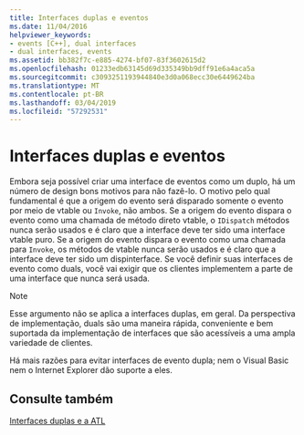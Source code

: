 ```yaml
---
title: Interfaces duplas e eventos
ms.date: 11/04/2016
helpviewer_keywords:
- events [C++], dual interfaces
- dual interfaces, events
ms.assetid: bb382f7c-e885-4274-bf07-83f3602615d2
ms.openlocfilehash: 01233edb63145d69d335349bb9dff91e6a4aca5a
ms.sourcegitcommit: c3093251193944840e3d0a068ecc30e6449624ba
ms.translationtype: MT
ms.contentlocale: pt-BR
ms.lasthandoff: 03/04/2019
ms.locfileid: "57292531"
---
```

# <a name="dual-interfaces-and-events"></a>Interfaces duplas e eventos

Embora seja possível criar uma interface de eventos como um duplo, há um número de design bons motivos para não fazê-lo. O motivo pelo qual fundamental é que a origem do evento será disparado somente o evento por meio de vtable ou `Invoke`, não ambos. Se a origem do evento dispara o evento como uma chamada de método direto vtable, o `IDispatch` métodos nunca serão usados e é claro que a interface deve ter sido uma interface vtable puro. Se a origem do evento dispara o evento como uma chamada para `Invoke`, os métodos de vtable nunca serão usados e é claro que a interface deve ter sido um dispinterface. Se você definir suas interfaces de evento como duals, você vai exigir que os clientes implementem a parte de uma interface que nunca será usada.

> [!NOTE]
>  Esse argumento não se aplica a interfaces duplas, em geral. Da perspectiva de implementação, duals são uma maneira rápida, conveniente e bem suportada da implementação de interfaces que são acessíveis a uma ampla variedade de clientes.

Há mais razões para evitar interfaces de evento dupla; nem o Visual Basic nem o Internet Explorer dão suporte a eles.

## <a name="see-also"></a>Consulte também

[Interfaces duplas e a ATL](../atl/dual-interfaces-and-atl.md)
